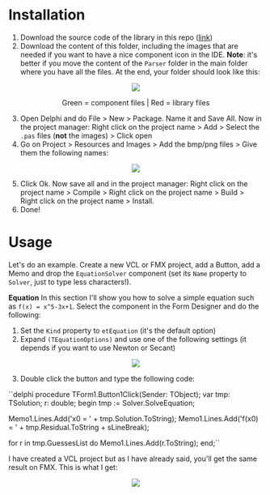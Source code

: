 # Installation

 1. Download the source code of the library in this repo ([link](https://github.com/albertodev01/TEquations/tree/master/Delphi/Source))
 2. Download the content of this folder, including the images that are needed if you want to have a nice component icon in the IDE. **Note**: it's better if you move the content of the `Parser` folder in the main folder where you have all the files. At the end, your folder should look like this:
 
 <p align="center"><img src="https://github.com/albertodev01/TEquations/blob/master/Delphi/Component/NonVisual/github_images/filelist.png" /></p>
 <p align="center">Green = component files | Red = library files</p>
 
 3. Open Delphi and do File > New > Package. Name it and Save All. Now in the project manager: Right click on the project name > Add > Select the `.pas` files (**not** the images) > Click open
 4. Go on Project > Resources and Images > Add the bmp/png files > Give them the following names:
 
 <p align="center"><img src="https://github.com/albertodev01/TEquations/blob/master/Delphi/Component/NonVisual/github_images/pmanager.png" /></p>
 
 5. Click Ok. Now save all and in the project manager: Right click on the project name > Compile > Right click on the project name > Build > Right click on the project name > Install.
 6. Done!

# Usage

Let's do an example. Create a new VCL or FMX project, add a Button, add a Memo and drop the `EquationSolver` component (set its `Name` property to `Solver`, just to type less characters!).

**Equation**
In this section I'll show you how to solve a simple equation such as `f(x) = x^5-3x+1`. Select the component in the Form Designer and do the following:

 1. Set the `Kind` property to `etEquation` (it's the default option)
 2. Expand `(TEquationOptions)` and use one of the following settings (it depends if you want to use Newton or Secant)
 
  <p align="center"><img src="https://github.com/albertodev01/TEquations/blob/master/Delphi/Component/NonVisual/github_images/pmanager.png" /></p>
  
  3. Double click the button and type the following code:

``delphi
procedure TForm1.Button1Click(Sender: TObject);
var
  tmp: TSolution;
  r: double;
begin
  tmp := Solver.SolveEquation;

  Memo1.Lines.Add('x0 = ' + tmp.Solution.ToString);
  Memo1.Lines.Add('f(x0) = ' + tmp.Residual.ToString + sLineBreak);

  for r in tmp.GuessesList do
    Memo1.Lines.Add(r.ToString);
end;``

I have created a VCL project but as I have already said, you'll get the same result on FMX. This is what I get:

<p align="center"><img src="https://github.com/albertodev01/TEquations/blob/master/Delphi/Component/NonVisual/github_images/result.png" /></p>
 
